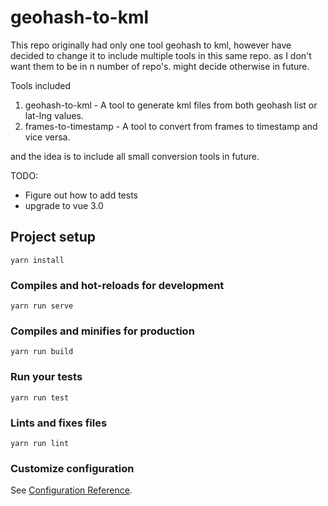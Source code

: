 # geohash-to-kml

This repo originally had only one tool geohash to kml, however have decided to
change it to include multiple tools in this same repo. as I don't want them to
be in n number of repo's. might decide otherwise in future.

Tools included

1. geohash-to-kml - A tool to generate kml files from both geohash list or lat-lng values.
2. frames-to-timestamp - A tool to convert from frames to timestamp and vice versa.

and the idea is to include all small conversion tools in future.

TODO:

- Figure out how to add tests
- upgrade to vue 3.0

## Project setup

```
yarn install
```

### Compiles and hot-reloads for development

```
yarn run serve
```

### Compiles and minifies for production

```
yarn run build
```

### Run your tests

```
yarn run test
```

### Lints and fixes files

```
yarn run lint
```

### Customize configuration

See [Configuration Reference](https://cli.vuejs.org/config/).

